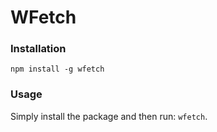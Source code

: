 # WFetch
### Installation
```
npm install -g wfetch
```
### Usage
Simply install the package and then run: `wfetch`.